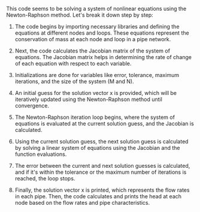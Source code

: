 This code seems to be solving a system of nonlinear equations using the Newton-Raphson method. Let's break it down step by step:

1. The code begins by importing necessary libraries and defining the equations at different nodes and loops. These equations represent the conservation of mass at each node and loop in a pipe network.

2. Next, the code calculates the Jacobian matrix of the system of equations. The Jacobian matrix helps in determining the rate of change of each equation with respect to each variable.

3. Initializations are done for variables like error, tolerance, maximum iterations, and the size of the system (M and N).

4. An initial guess for the solution vector x is provided, which will be iteratively updated using the Newton-Raphson method until convergence.

5. The Newton-Raphson iteration loop begins, where the system of equations is evaluated at the current solution guess, and the Jacobian is calculated.

6. Using the current solution guess, the next solution guess is calculated by solving a linear system of equations using the Jacobian and the function evaluations.

7. The error between the current and next solution guesses is calculated, and if it's within the tolerance or the maximum number of iterations is reached, the loop stops.

8. Finally, the solution vector x is printed, which represents the flow rates in each pipe. Then, the code calculates and prints the head at each node based on the flow rates and pipe characteristics.

